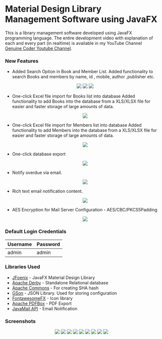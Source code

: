 # Material Design Library Management Software using JavaFX
This is a library management software developed using JavaFX programming language. The entire development video with explanation of each and every part (in realtime) is available in my YouTube Channel [Genuine Coder Youtube Channel](https://www.youtube.com/playlist?list=PLhs1urmduZ29jTcE1ca8Z6bZNvH_39ayL).
  
### New Features
* Added Search Option in Book and Member List.
   Added functionality to search Books and members by name, id , mobile, author ,publisher etc.
  <p align="center">
   <img src=https://i.imgur.com/tDluYMG.png>
   <img src=https://i.imgur.com/2jaiCqv.png>
   <img src=https://i.imgur.com/Dx5NwsK.png>
  </p>
* One-click Excel file import for Books list into database
   Added functionality to add Books into the database from a XLS/XLSX file for easier and faster storage of large amounts of data.
  <p align="center">
   <img src=https://imgur.com/a/oAlWRSo>
  </p>
* One-click Excel file import for Members list into database
 Added functionality to add Members into the database from a XLS/XLSX file for easier and faster storage of large amounts of data.
  <p align="center">
   <img src=https://imgur.com/a/kukdBgv>
  </p>
* One-click database export
  <p align="center">
   <img src=https://i.imgur.com/ufZOqkn.png>
  </p>
* Notify overdue via email.
  <p align="center">
   <img src=https://i.imgur.com/7UutZZQ.png>
  </p>
* Rich text email notification content.
   <p align="center">
    <img src=https://i.imgur.com/jj9Lk5G.png>
   </p>
* AES Encryption for Mail Server Configuration - AES/CBC/PKCS5Padding   
   <p align="center">
    <img src=https://i.imgur.com/WrWZqLr.png>
   </p>
### Default Login Credentials
| Username  | Password |
| ------------- | ------------- |
| admin  | admin  |

### Libraries Used
  * [JFoenix](https://github.com/jfoenixadmin/JFoenix) - JavaFX Material Design Library
  * [Apache Derby](https://db.apache.org/derby/) - Standalone Relational database
  * [Apache Commons](https://commons.apache.org/) - For creating SHA hash
  * [GSon](https://github.com/google/gson) - JSON Library. Used for storing configuration
  * [FontawesomeFX](https://bitbucket.org/Jerady/fontawesomefx) - Icon library
  * [Apache PDFBox](https://pdfbox.apache.org/) - PDF Export
  * [JavaMail API](http://www.oracle.com/technetwork/java/javamail/index.html) - Email Notification

### Screenshots
<p align="center">
  <img src=https://i.imgur.com/txmOeXS.png>
  <img src=https://i.imgur.com/Ezj7Bdh.png>
  <img src=https://i.imgur.com/YyK54nF.png>
  <img src=https://i.imgur.com/0wCfUjQ.png>
  <img src=https://i.imgur.com/E4OhaWl.png>
  <img src=https://i.imgur.com/3WMG9Bm.png>
  <img src=https://i.imgur.com/3316yUv.png>
  <img src=https://i.imgur.com/y7jrx93.png>
  <img src=https://i.imgur.com/O0LXqoK.png>
</p>
